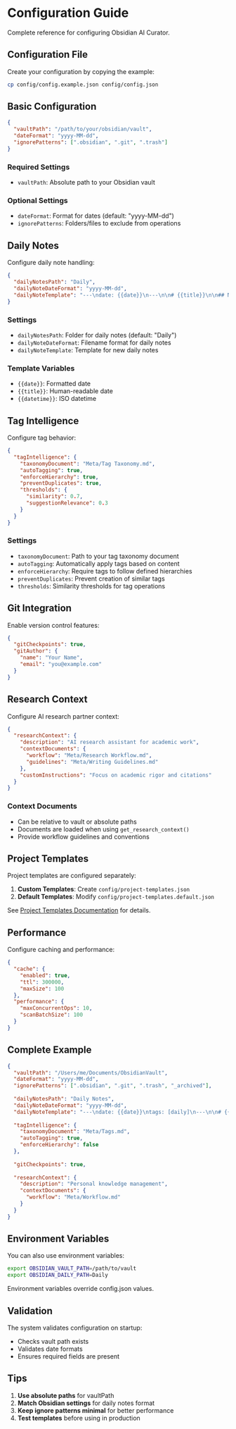 # Configuration Guide

Complete reference for configuring Obsidian AI Curator.

## Configuration File

Create your configuration by copying the example:

```bash
cp config/config.example.json config/config.json
```

## Basic Configuration

```json
{
  "vaultPath": "/path/to/your/obsidian/vault",
  "dateFormat": "yyyy-MM-dd",
  "ignorePatterns": [".obsidian", ".git", ".trash"]
}
```

### Required Settings

- `vaultPath`: Absolute path to your Obsidian vault

### Optional Settings

- `dateFormat`: Format for dates (default: "yyyy-MM-dd")
- `ignorePatterns`: Folders/files to exclude from operations

## Daily Notes

Configure daily note handling:

```json
{
  "dailyNotesPath": "Daily",
  "dailyNoteDateFormat": "yyyy-MM-dd",
  "dailyNoteTemplate": "---\ndate: {{date}}\n---\n\n# {{title}}\n\n## Notes\n\n## Tasks\n- [ ] "
}
```

### Settings

- `dailyNotesPath`: Folder for daily notes (default: "Daily")
- `dailyNoteDateFormat`: Filename format for daily notes
- `dailyNoteTemplate`: Template for new daily notes

### Template Variables

- `{{date}}`: Formatted date
- `{{title}}`: Human-readable date
- `{{datetime}}`: ISO datetime

## Tag Intelligence

Configure tag behavior:

```json
{
  "tagIntelligence": {
    "taxonomyDocument": "Meta/Tag Taxonomy.md",
    "autoTagging": true,
    "enforceHierarchy": true,
    "preventDuplicates": true,
    "thresholds": {
      "similarity": 0.7,
      "suggestionRelevance": 0.3
    }
  }
}
```

### Settings

- `taxonomyDocument`: Path to your tag taxonomy document
- `autoTagging`: Automatically apply tags based on content
- `enforceHierarchy`: Require tags to follow defined hierarchies
- `preventDuplicates`: Prevent creation of similar tags
- `thresholds`: Similarity thresholds for tag operations

## Git Integration

Enable version control features:

```json
{
  "gitCheckpoints": true,
  "gitAuthor": {
    "name": "Your Name",
    "email": "you@example.com"
  }
}
```

## Research Context

Configure AI research partner context:

```json
{
  "researchContext": {
    "description": "AI research assistant for academic work",
    "contextDocuments": {
      "workflow": "Meta/Research Workflow.md",
      "guidelines": "Meta/Writing Guidelines.md"
    },
    "customInstructions": "Focus on academic rigor and citations"
  }
}
```

### Context Documents

- Can be relative to vault or absolute paths
- Documents are loaded when using `get_research_context()`
- Provide workflow guidelines and conventions

## Project Templates

Project templates are configured separately:

1. **Custom Templates**: Create `config/project-templates.json`
2. **Default Templates**: Modify `config/project-templates.default.json`

See [Project Templates Documentation](PROJECT_TEMPLATES.md) for details.

## Performance

Configure caching and performance:

```json
{
  "cache": {
    "enabled": true,
    "ttl": 300000,
    "maxSize": 100
  },
  "performance": {
    "maxConcurrentOps": 10,
    "scanBatchSize": 100
  }
}
```

## Complete Example

```json
{
  "vaultPath": "/Users/me/Documents/ObsidianVault",
  "dateFormat": "yyyy-MM-dd",
  "ignorePatterns": [".obsidian", ".git", ".trash", "_archived"],
  
  "dailyNotesPath": "Daily Notes",
  "dailyNoteDateFormat": "yyyy-MM-dd",
  "dailyNoteTemplate": "---\ndate: {{date}}\ntags: [daily]\n---\n\n# {{title}}\n\n## Agenda\n\n## Notes\n\n## Tasks\n- [ ] ",
  
  "tagIntelligence": {
    "taxonomyDocument": "Meta/Tags.md",
    "autoTagging": true,
    "enforceHierarchy": false
  },
  
  "gitCheckpoints": true,
  
  "researchContext": {
    "description": "Personal knowledge management",
    "contextDocuments": {
      "workflow": "Meta/Workflow.md"
    }
  }
}
```

## Environment Variables

You can also use environment variables:

```bash
export OBSIDIAN_VAULT_PATH=/path/to/vault
export OBSIDIAN_DAILY_PATH=Daily
```

Environment variables override config.json values.

## Validation

The system validates configuration on startup:
- Checks vault path exists
- Validates date formats
- Ensures required fields are present

## Tips

1. **Use absolute paths** for vaultPath
2. **Match Obsidian settings** for daily notes format
3. **Keep ignore patterns minimal** for better performance
4. **Test templates** before using in production